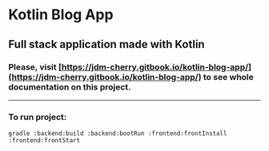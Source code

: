 # Kotlin Blog App

## Full stack application made with Kotlin

### Please, visit [https://jdm-cherry.gitbook.io/kotlin-blog-app/](https://jdm-cherry.gitbook.io/kotlin-blog-app/) to see whole documentation on this project.
___
### To run project:
```
gradle :backend:build :backend:bootRun :frontend:frontInstall :frontend:frontStart
```
